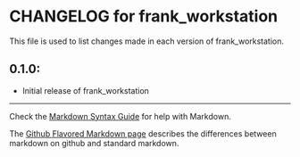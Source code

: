 # CHANGELOG for frank_workstation

This file is used to list changes made in each version of frank_workstation.

## 0.1.0:

* Initial release of frank_workstation

- - -
Check the [Markdown Syntax Guide](http://daringfireball.net/projects/markdown/syntax) for help with Markdown.

The [Github Flavored Markdown page](http://github.github.com/github-flavored-markdown/) describes the differences between markdown on github and standard markdown.
